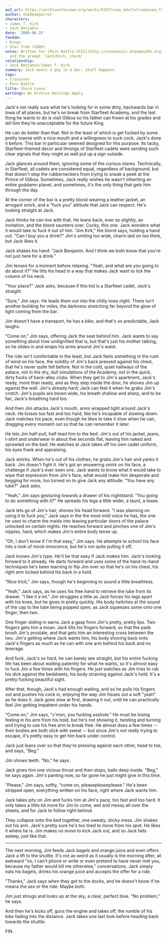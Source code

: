 ```yaml
---
ao3_url: https://archiveofourown.org/works/5233?view_adult=true&view_full_work=true
author: thedeadparrot
characters:
- James T. Kirk
- Jack Benjamin
date: '2009-06-25'
fandom:
- Kings
- Star Trek (2009)
notes: Written for [Porn Battle VIII](http://oxoniensis.dreamwidth.org/10575.html)
  and the prompt 'Jack/Kirk, charm'
relationship:
- Jack Benjamin/James T. Kirk
summary: Jack meets a guy in a bar. Stuff happens.
tags:
- Crossover
- Porn Battle
title: Shore Leave
warnings: No Archive Warnings Apply
---
```


Jack's not really sure what he's looking for in some dirty, backwards bar in Iowa of all places, but he's on break from Starfleet Academy, and the last thing he wants to do is visit Gilboa so his father can frown at his grades and tell him they're unacceptable for the future King.

He can do better than that. Not in the least of which is get fucked by some pretty townie with a nice mouth and a willingness to suck cock. Jack's done it before. This bar in particular seemed designed for this purpose. Its tacky, Starfleet-themed decor and throngs of Starfleet cadets were sending such clear signals that they might as well put up a sign outside.

Jack glances around them, ignoring some of the curious stares. Technically, in Starfleet, all cadets are considered equal, regardless of background, but that doesn't stop the rubberneckers from trying to sneak a peek at the Prince of Gilboa. Sometimes, Jack really wishes he wasn't inheriting an entire goddamn planet, and sometimes, it's the only thing that gets him through the day.

At the corner of the bar is a pretty blond wearing a leather jacket, an arrogant smirk, and a "fuck you" attitude that Jack can respect. He's looking straight at Jack.

Jack thinks he can live with that. He leans back, ever so slightly, an invitation, and the blond saunters over. Cocky, this one. Jack wonders what it would take to fuck it out of him. "Jim Kirk," the blond says, holding a hand out. "Can I buy you a drink?" Jim's smiling too wide, charm laid on too think, but Jack likes it.

Jack shakes his hand. "Jack Benjamin. And I think we both know that you're not just here for a drink."

Jim tenses for a moment before relaxing. "Yeah, and what are you going to do about it?" He tilts his head in a way that makes Jack want to lick the column of his neck.

"Your place?" Jack asks, because if this kid is a Starfleet cadet, Jack's straight.

"Sure," Jim says. He leads them out into the chilly Iowa night. There isn't another building for miles, the darkness stretching far beyond the glow of light coming from the bar.

Jim doesn't have a transport, he has a *bike*, and that's so predictable, Jack laughs.

"Come on," Jim says, offering Jack the seat behind him. Jack wants to say something about how undignified that is, but that's just his mother talking, so he slides in and wraps his arms around Jim's waist.

The ride isn't comfortable in the least, but Jack feels something in the rush of wind on his face, the solidity of Jim's back pressed against his chest, that he's never quite felt before. Not in the cold, quiet hallways of the palace, not in the dry, dull simulations of the Academy, not in the quick, dirty fucks of back-alley clubs. When they get to Jim's apartment, Jack's ready, more than ready, and as they step inside the door, he shoves Jim up against the wall. Jim's already hard; Jack can feel it when he grabs Jim's crotch. Jim's pupils are blown wide, his breath shallow and sharp, and to be fair, Jack's breathing hard too.

And then Jim attacks Jack's mouth, arms wrapped tight around Jack's neck. He kisses too fast and too hard, like he's incapable of slowing down. Jack matches his pace, even though he likes to take it slow when he can, dragging every moment out so that he can remember it later.

He lets Jim half-pull, half-lead him to the bed. Jim's out of his jacket, jeans, t-shirt and underwear in about five seconds flat, leaving him naked and sprawled on the bed. He watches at Jack takes off his own cadet uniform, his eyes frank and appraising.

Jack smirks. When he's out of his clothes, he grabs Jim's hair and yanks it back. Jim doesn't fight it. He's got an answering smirk on his face, a challenge if Jack's ever seen one. Jack wants to know what it would take to wipe that expression from Jim's face, what would make him desperate and begging for more, too turned on to give Jack any attitude. "You have any lube?" Jack asks.

"Yeah," Jim says gesturing towards a drawer of his nightstand. "You going to do something with it?" He spreads his legs a little wider, a taunt, a tease.

Jack lets go of Jim's hair, shoves his head forward. "I was planning on using it to fuck you," Jack says in the the most mild voice he has, the one he uses to charm the maids into leaving particular doors of the palace unlocked on certain nights. He reaches forward and pinches one of Jim's nipples, hard, which makes Jim's entire body tense up.

"Oh, I don't know if I'm that easy," Jim says. He attempts to school his face into a look of mock-innocence, but he's not quite pulling it off.

Jack knows Jim's type. He'll be that easy if Jack *makes* him. Jack's looking forward to it already. He darts forward and uses some of the hand-to-hand techniques he's been learning to flip Jim over so that he's on his chest, his right arm locked behind his back in a hold.

"Nice trick," Jim says, though he's beginning to sound a little breathless.

"Yeah," Jack says, as he uses his free hand to retrieve the lube from its drawer. "I like it a lot." Jim struggles a little as Jack forces his legs apart with his knee, but he gives in pretty quickly. His body twitches at the sound of the cap to the lube being popped open, as Jack squeezes some onto one finger, then two.

One finger sliding in earns Jack a gasp from Jim's pretty, pretty lips. Two fingers gets him a moan. Jack tilts his fingers forward, so that the pads brush Jim's prostate, and that gets him an interesting cross between the two. Jim's getting where Jack wants him, his body shoving back onto Jack's fingers as much as he can with one arm behind his back and no leverage.

And fuck, Jack's so hard, he can barely see straight, but his entire fucking life has been about waiting patiently for what he wants, so it's almost easy to fuck Jim a few times with his fingers. He just watches as Jim tries to rub his dick against the bedsheets, his body straining against Jack's hold. It's a pretty fucking beautiful sight.

After that, though, Jack's had enough waiting, and so he pulls his fingers out and pushes his cock in, enjoying the way Jim hisses out a soft "yeah" as he does it. Jack goes slow at first, drawing it out, until he can practically feel Jim getting impatient under his hands.

"Come on," Jim says, "c'mon, you fucking asshole." He must be losing feeling in his arm from his hold, but he's not showing it, twisting and turning and trying to use his free arm to break free. He almost does a few times -- their bodies are both slick with sweat -- but since Jim's not really trying to escape, it's pretty easy to get him back under control.

Jack just leans over so that they're pressing against each other, head to toe, and says, "Beg."

Jim shows teeth. "No," he says.

Jack gives him one vicious thrust and then stops, balls deep inside. "Beg," he says again. Jim's panting now, so far gone he just might give in this time.

"Please," Jim says, softly, "come on, pleasepleaseplease." He's been stripped open, everything written on his face, right where Jack wants him.

Jack takes pity on Jim and fucks him at Jim's pace, too fast and too hard. It only takes a little bit more for Jim to come, wet and messy all over the sheets, and for Jack to follow right behind.

They collapse onto the bed together, one sweaty, sticky mess. Jim shakes out his arm. Jack's pretty sure he's too tired to move from his spot. He likes it where he is. Jim makes no move to kick Jack out, and so Jack falls asleep, just like that.

---

The next morning, Jim feeds Jack bagels and orange juice and even offers Jack a lift to the shuttle. It's not as weird as it usually is the morning after, all awkward "no, I can't phone or write or even pretend to have never met you, because my father would kill me otherwise," conversations. Jack simply eats his bagels, drinks his orange juice and accepts the offer for a ride.

"Thanks," Jack says when they get to the docks, and he doesn't know if he means the sex or the ride. Maybe both.

Jim just shrugs and looks up at the sky, a clear, perfect blue. "No problem," he says.

And then he's kicks off, guns the engine and takes off, the rumble of his bike fading into the distance. Jack takes one last look before heading back towards the shuttle.

FIN.